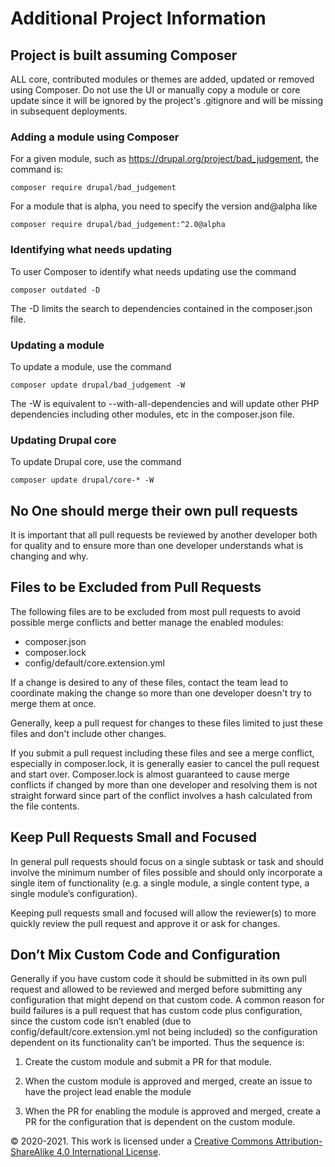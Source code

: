 # Additional Project Information

## Project is built assuming Composer
ALL core, contributed modules or themes are added, updated or removed using Composer.  Do not use the UI or manually copy a module or core update since it will be ignored by the project's .gitignore and will be missing in subsequent deployments.

### Adding a module using Composer
For a given module, such as https://drupal.org/project/bad_judgement, the command is:

`composer require drupal/bad_judgement`

For a module that is alpha, you need to specify the version and@alpha like

`composer require drupal/bad_judgement:^2.0@alpha`

### Identifying what needs updating
To user Composer to identify what needs updating use the command

`composer outdated -D`

The -D limits the search to dependencies contained in the composer.json file.

### Updating a module
To update a module, use the command

`composer update drupal/bad_judgement -W`

The -W is equivalent to --with-all-dependencies and will update other PHP dependencies including other modules, etc in the composer.json file.

### Updating Drupal core
To update Drupal core, use the command

`composer update drupal/core-* -W`

## No One should merge their own pull requests
It is important that all pull requests be reviewed by another developer both for quality and to ensure more than one developer understands what is changing and why.

## Files to be Excluded from Pull Requests

The following files are to be excluded from most pull requests to avoid possible merge conflicts and better manage the enabled modules: 

- composer.json
- composer.lock
- config/default/core.extension.yml

If a change is desired to any of these files, contact the team lead to coordinate making the change so more than one developer doesn't try to merge them at once.

Generally, keep a pull request for changes to these files limited to just these files and don't include other changes.

If you submit a pull request including these files and see a merge conflict, especially in composer.lock, it is generally easier to cancel the pull request and start over.  Composer.lock is almost guaranteed to cause merge conflicts if changed by more than one developer and resolving them is not straight forward since part of the conflict involves a hash calculated from the file contents.

## Keep Pull Requests Small and Focused

In general pull requests should focus on a single subtask or task and should involve the minimum number of files possible and should only incorporate a single item of functionality (e.g. a single module, a single content type, a single module’s configuration).

Keeping pull requests small and focused will allow the reviewer(s) to more quickly review the pull request and approve it or ask for changes.

## Don’t Mix Custom Code and Configuration

Generally if you have custom code it should be submitted in its own pull request and allowed to be reviewed and merged before submitting any configuration that might depend on that custom code. A common reason for build failures is a pull request that has custom code plus configuration, since the custom code isn’t enabled (due to config/default/core.extension.yml not being included) so the configuration dependent on its functionality can’t be imported. Thus the sequence is:

1.  Create the custom module and submit a PR for that module.

2.  When the custom module is approved and merged, create an issue to have the project lead enable the module

3.  When the PR for enabling the module is approved and merged, create a PR for the configuration that is dependent on the custom module.

© 2020-2021. This work is licensed under a [Creative Commons Attribution-ShareAlike 4.0 International License](http://creativecommons.org/licenses/by-sa/4.0/).
